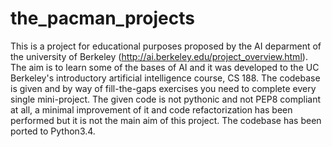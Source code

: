 # the_pacman_projects
This is a project for educational purposes proposed by the AI deparment of the university of Berkeley (http://ai.berkeley.edu/project_overview.html). The aim is to learn some of the bases of AI and it was developed to the UC Berkeley's introductory artificial intelligence course, CS 188. The codebase is given and by way of fill-the-gaps exercises you need to complete every single mini-project. The given code is not pythonic and not PEP8 compliant at all, a minimal improvement of it and code refactorization has been performed but it is not the main aim of this project. The codebase has been ported to Python3.4.
